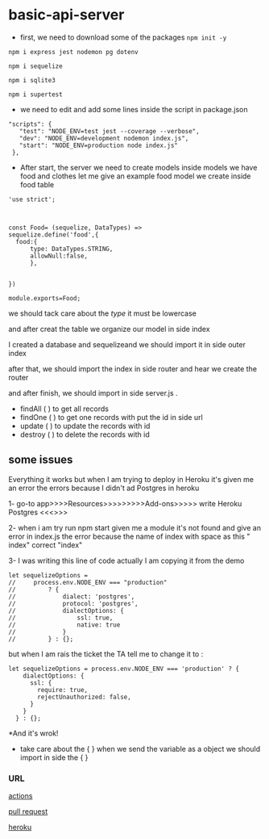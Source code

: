 # basic-api-server
- first, we need to download some of the packages
 `npm init -y` 

 `npm i express jest nodemon pg dotenv`

 `npm i sequelize`

 `npm i sqlite3`

 `npm i supertest`

 - we need to edit and add some lines inside the script in package.json

 ```
 "scripts": {
    "test": "NODE_ENV=test jest --coverage --verbose",
    "dev": "NODE_ENV=development nodemon index.js",
    "start": "NODE_ENV=production node index.js"
  },
 ```
 
  - After start, the server we need to create models inside models we have food and clothes
  let me give an example food model we create inside food table 

  ```
  'use strict';



const Food= (sequelize, DataTypes) =>
sequelize.define('food',{
    food:{
        type: DataTypes.STRING,
        allowNull:false,
        },


})
 
module.exports=Food;
```

we should tack care about the *type* it must be lowercase 

and after creat the table we organize our model in side index

I created a database and sequelizeand we should import it in side outer index

after that, we should import the index in side router and hear we create the router

and after finish, we should import in side server.js .

- findAll  (  ) to get all records
- findOne  (  ) to get one records with put the id in side url
- update  (  ) to update the records with id
- destroy  (  ) to delete the records with id

## some issues 
Everything it works but when I am trying to deploy in Heroku it's given me an error
the errors because I didn't ad Postgres in heroku

1- go-to app>>>>Resources>>>>>>>>>Add-ons>>>>> write 
Heroku Postgres <<<<added>>>>

2- when i am try run npm start given me a module it's not found and give an error in index.js
the error because the name of index with space as this " index" correct "index"


3- I was writing this line of code actually I am copying it from the demo

```
let sequelizeOptions =
//     process.env.NODE_ENV === "production"
//         ? {
//             dialect: 'postgres',
//             protocol: 'postgres',
//             dialectOptions: {
//                 ssl: true,
//                 native: true
//             }
//         } : {};
```

but when I am rais the ticket the TA tell me to change it to :
```
let sequelizeOptions = process.env.NODE_ENV === 'production' ? {
    dialectOptions: {
      ssl: {
        require: true,
        rejectUnauthorized: false,
      }
    }
  } : {};
```
*And it's wrok!

* take care about the { } when we send the variable as a object we should import in side the { }

 ### URL

 [actions](https://github.com/Mohammad-Alhaj/basic-api-server/actions)

 [pull request](https://github.com/Mohammad-Alhaj/basic-api-server/pulls)
 
 [heroku](https://mohammadalhaj-basic-api-server.herokuapp.com/)
